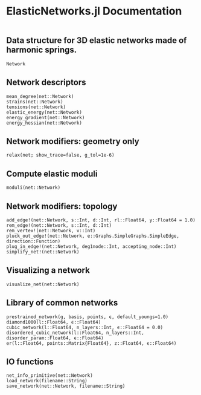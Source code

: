 # ElasticNetworks.jl Documentation

```@contents
```

## Data structure for 3D elastic networks made of harmonic springs.
```@docs
Network
```

## Network descriptors
```@docs
mean_degree(net::Network)
strains(net::Network)
tensions(net::Network)
elastic_energy(net::Network)
energy_gradient(net::Network)
energy_hessian(net::Network)
```

## Network modifiers: geometry only
```@docs
relax(net; show_trace=false, g_tol=1e-6)
```

## Compute elastic moduli
```@docs
moduli(net::Network)
```

## Network modifiers: topology
```@docs
add_edge!(net::Network, s::Int, d::Int, rl::Float64, y::Float64 = 1.0)
rem_edge!(net::Network, s::Int, d::Int)
rem_vertex!(net::Network, v::Int)
pluck_out_edge!(net::Network, e::Graphs.SimpleGraphs.SimpleEdge, direction::Function)
plug_in_edge!(net::Network, deg1node::Int, accepting_node::Int)
simplify_net!(net::Network)
```

## Visualizing a network
```@docs
visualize_net(net::Network)
```

## Library of common networks
```@docs
prestrained_network(g, basis, points, ϵ, default_youngs=1.0)
diamond1000(l::Float64, ϵ::Float64)
cubic_network(l::Float64, n_layers::Int, ϵ::Float64 = 0.0)
disordered_cubic_network(l::Float64, n_layers::Int, disorder_param::Float64, ϵ::Float64)
er(l::Float64, points::Matrix{Float64}, z::Float64, ϵ::Float64)
```

## IO functions
```@docs
net_info_primitive(net::Network)
load_network(filename::String)
save_network(net::Network, filename::String)
```